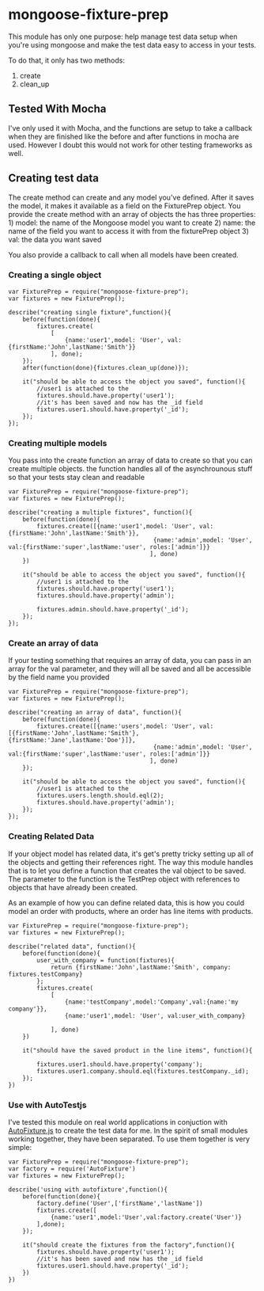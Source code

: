 mongoose-fixture-prep
=====================

This module has only one purpose: help manage test data setup when you're using mongoose and make the test data easy to access in your tests.

To do that, it only has two methods:
1. create
2. clean_up

## Tested With Mocha
I've only used it with Mocha, and the functions are setup to take a callback when they are finished like the before and after functions in mocha are used.  However I doubt this would not work for other testing frameworks as well.

## Creating test data
The create method can create and any model you've defined.  After it saves the model, it makes it available as a field on the FixturePrep object.  You provide the create method with an array of objects the has three properties:
	1) model: the name of the Mongoose model you want to create
	2) name: the name of the field you want to access it with from the fixturePrep object
	3) val: the data you want saved

You also provide a callback to call when all models have been created.

### Creating a single object
```
var FixturePrep = require("mongoose-fixture-prep");
var fixtures = new FixturePrep();

describe("creating single fixture",function(){
	before(function(done){
		fixtures.create(
			[
				{name:'user1',model: 'User', val:{firstName:'John',lastName:'Smith'}}
			], done);
	});
	after(function(done){fixtures.clean_up(done)});

	it("should be able to access the object you saved", function(){
		//user1 is attached to the
		fixtures.should.have.property('user1');
		//it's has been saved and now has the _id field
		fixtures.user1.should.have.property('_id');
	});
});
```
### Creating multiple models
You pass into the create function an array of data to create so that you can create multiple objects.  the function handles all of the asynchrounous stuff so that your tests stay clean and readable

```
var FixturePrep = require("mongoose-fixture-prep");
var fixtures = new FixturePrep();

describe("creating a multiple fixtures", function(){
	before(function(done){
		fixtures.create([{name:'user1',model: 'User', val:{firstName:'John',lastName:'Smith'}},
										 {name:'admin',model: 'User', val:{firstName:'super',lastName:'user', roles:['admin']}}
										], done)				
	})
	
	it("should be able to access the object you saved", function(){
		//user1 is attached to the
		fixtures.should.have.property('user1');
		fixtures.should.have.property('admin');
		
		fixtures.admin.should.have.property('_id');
	});
});
```
### Create an array of data
If your testing something that requires an array of data, you can pass in an array for the val parameter, and they will all be saved and all be accessible by the field name you provided

```
var FixturePrep = require("mongoose-fixture-prep");
var fixtures = new FixturePrep();

describe("creating an array of data", function(){
	before(function(done){
		fixtures.create([{name:'users',model: 'User', val:[{firstName:'John',lastName:'Smith'},{firstName:'Jane',lastName:'Doe'}]},
										 {name:'admin',model: 'User', val:{firstName:'super',lastName:'user', roles:['admin']}}
										], done)				
	});
	
	it("should be able to access the object you saved", function(){
		//user1 is attached to the
		fixtures.users.length.should.eql(2);
		fixtures.should.have.property('admin');
	});
});
```

### Creating Related Data
If your object model has related data, it's get's pretty tricky setting up all of the objects and getting their references right. The way this module handles that is to let you define a function that creates the val object to be saved.  The parameter to the function is the TestPrep object with references to objects that have already been created.

As an example of how you can define related data, this is how you could model an order with products, where an order has line items with products.

```
var FixturePrep = require("mongoose-fixture-prep");
var fixtures = new FixturePrep();

describe("related data", function(){
	before(function(done){
		user_with_company = function(fixtures){
			return {firstName:'John',lastName:'Smith', company: fixtures.testCompany}
		};
		fixtures.create(
			[
				{name:'testCompany',model:'Company',val:{name:'my company'}},
				{name:'user1',model: 'User', val:user_with_company}

			], done)				
	})
	
	it("should have the saved product in the line items", function(){
	
		fixtures.user1.should.have.property('company');
		fixtures.user1.company.should.eql(fixtures.testCompany._id);
	});
})
```
### Use with AutoTestjs
I've tested this module on real world applications in conjuction with [AutoFixture.js](href="https://github.com/jcteague/autofixturejs") to create the test data for me.  In the spirit of small modules working together, they have been separated.  To use them together is very simple:

```
var FixturePrep = require("mongoose-fixture-prep");
var factory = require('AutoFixture')
var fixtures = new FixturePrep();

describe('using with autofixture',function(){
	before(function(done){
		factory.define('User',['firstName','lastName'])
		fixtures.create([
			{name:'user1',model:'User',val:factory.create('User')}
		],done);
	});

	it("should create the fixtures from the factory",function(){
		fixtures.should.have.property('user1');
		//it's has been saved and now has the _id field
		fixtures.user1.should.have.property('_id');
	})
})
```

